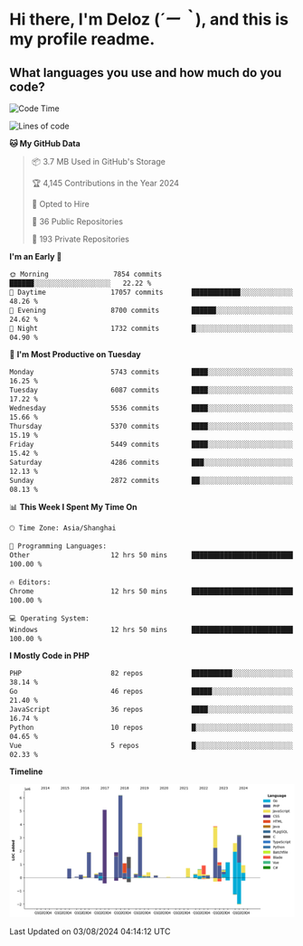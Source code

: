 # **Hi there, I'm Deloz (*´ー｀*), and this is my profile readme.**

## **What languages you use and how much do you code?**

<!--START_SECTION:waka-->
![Code Time](http://img.shields.io/badge/Code%20Time-4%2C509%20hrs%2032%20mins-blue)

![Lines of code](https://img.shields.io/badge/From%20Hello%20World%20I%27ve%20Written-40.5%20million%20lines%20of%20code-blue)

**🐱 My GitHub Data** 

> 📦 3.7 MB Used in GitHub's Storage 
 > 
> 🏆 4,145 Contributions in the Year 2024
 > 
> 💼 Opted to Hire
 > 
> 📜 36 Public Repositories 
 > 
> 🔑 193 Private Repositories 
 > 
**I'm an Early 🐤** 

```text
🌞 Morning                7854 commits        ██████░░░░░░░░░░░░░░░░░░░   22.22 % 
🌆 Daytime                17057 commits       ████████████░░░░░░░░░░░░░   48.26 % 
🌃 Evening                8700 commits        ██████░░░░░░░░░░░░░░░░░░░   24.62 % 
🌙 Night                  1732 commits        █░░░░░░░░░░░░░░░░░░░░░░░░   04.90 % 
```
📅 **I'm Most Productive on Tuesday** 

```text
Monday                   5743 commits        ████░░░░░░░░░░░░░░░░░░░░░   16.25 % 
Tuesday                  6087 commits        ████░░░░░░░░░░░░░░░░░░░░░   17.22 % 
Wednesday                5536 commits        ████░░░░░░░░░░░░░░░░░░░░░   15.66 % 
Thursday                 5370 commits        ████░░░░░░░░░░░░░░░░░░░░░   15.19 % 
Friday                   5449 commits        ████░░░░░░░░░░░░░░░░░░░░░   15.42 % 
Saturday                 4286 commits        ███░░░░░░░░░░░░░░░░░░░░░░   12.13 % 
Sunday                   2872 commits        ██░░░░░░░░░░░░░░░░░░░░░░░   08.13 % 
```


📊 **This Week I Spent My Time On** 

```text
🕑︎ Time Zone: Asia/Shanghai

💬 Programming Languages: 
Other                    12 hrs 50 mins      █████████████████████████   100.00 % 

🔥 Editors: 
Chrome                   12 hrs 50 mins      █████████████████████████   100.00 % 

💻 Operating System: 
Windows                  12 hrs 50 mins      █████████████████████████   100.00 % 
```

**I Mostly Code in PHP** 

```text
PHP                      82 repos            ██████████░░░░░░░░░░░░░░░   38.14 % 
Go                       46 repos            █████░░░░░░░░░░░░░░░░░░░░   21.40 % 
JavaScript               36 repos            ████░░░░░░░░░░░░░░░░░░░░░   16.74 % 
Python                   10 repos            █░░░░░░░░░░░░░░░░░░░░░░░░   04.65 % 
Vue                      5 repos             █░░░░░░░░░░░░░░░░░░░░░░░░   02.33 % 
```



**Timeline**

![Lines of Code chart](https://raw.githubusercontent.com/deloz/deloz/main/assets/bar_graph.png)


 Last Updated on 03/08/2024 04:14:12 UTC
<!--END_SECTION:waka-->
